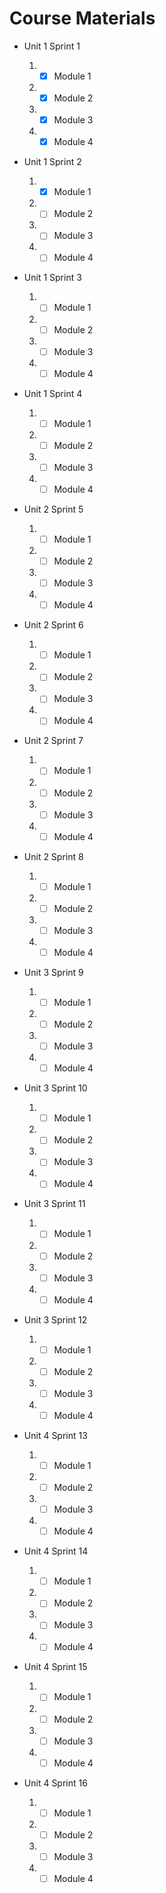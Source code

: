 # Course Materials

- Unit 1 Sprint 1
  1. - [x] Module 1
  2. - [x] Module 2
  3. - [x] Module 3
  4. - [x] Module 4
- Unit 1 Sprint 2
  1. - [x] Module 1
  2. - [ ] Module 2
  3. - [ ] Module 3
  4. - [ ] Module 4
- Unit 1 Sprint 3
  1. - [ ] Module 1
  2. - [ ] Module 2
  3. - [ ] Module 3
  4. - [ ] Module 4
- Unit 1 Sprint 4

  1. - [ ] Module 1
  2. - [ ] Module 2
  3. - [ ] Module 3
  4. - [ ] Module 4

- Unit 2 Sprint 5
  1. - [ ] Module 1
  2. - [ ] Module 2
  3. - [ ] Module 3
  4. - [ ] Module 4
- Unit 2 Sprint 6
  1. - [ ] Module 1
  2. - [ ] Module 2
  3. - [ ] Module 3
  4. - [ ] Module 4
- Unit 2 Sprint 7
  1. - [ ] Module 1
  2. - [ ] Module 2
  3. - [ ] Module 3
  4. - [ ] Module 4
- Unit 2 Sprint 8

  1. - [ ] Module 1
  2. - [ ] Module 2
  3. - [ ] Module 3
  4. - [ ] Module 4

- Unit 3 Sprint 9
  1. - [ ] Module 1
  2. - [ ] Module 2
  3. - [ ] Module 3
  4. - [ ] Module 4
- Unit 3 Sprint 10
  1. - [ ] Module 1
  2. - [ ] Module 2
  3. - [ ] Module 3
  4. - [ ] Module 4
- Unit 3 Sprint 11
  1. - [ ] Module 1
  2. - [ ] Module 2
  3. - [ ] Module 3
  4. - [ ] Module 4
- Unit 3 Sprint 12

  1. - [ ] Module 1
  2. - [ ] Module 2
  3. - [ ] Module 3
  4. - [ ] Module 4

- Unit 4 Sprint 13
  1. - [ ] Module 1
  2. - [ ] Module 2
  3. - [ ] Module 3
  4. - [ ] Module 4
- Unit 4 Sprint 14
  1. - [ ] Module 1
  2. - [ ] Module 2
  3. - [ ] Module 3
  4. - [ ] Module 4
- Unit 4 Sprint 15
  1. - [ ] Module 1
  2. - [ ] Module 2
  3. - [ ] Module 3
  4. - [ ] Module 4
- Unit 4 Sprint 16
  1. - [ ] Module 1
  2. - [ ] Module 2
  3. - [ ] Module 3
  4. - [ ] Module 4
